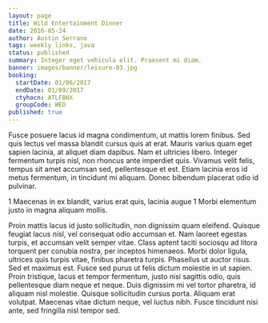 ```yaml
---
layout: page
title: Wild Entertainment Dinner
date: 2016-05-24
author: Austin Serrano
tags: weekly links, java
status: published
summary: Integer eget vehicula elit. Praesent mi diam.
banner: images/banner/leisure-03.jpg
booking:
  startDate: 01/06/2017
  endDate: 01/09/2017
  ctyhocn: ATLFBHX
  groupCode: WED
published: true
---
```

Fusce posuere lacus id magna condimentum, ut mattis lorem finibus. Sed quis lectus vel massa blandit cursus quis at erat. Mauris varius quam eget sapien lacinia, at aliquet diam dapibus. Nam et ultricies libero. Integer fermentum turpis nisl, non rhoncus ante imperdiet quis. Vivamus velit felis, tempus sit amet accumsan sed, pellentesque et est. Etiam lacinia eros id metus fermentum, in tincidunt mi aliquam. Donec bibendum placerat odio id pulvinar.

1 Maecenas in ex blandit, varius erat quis, lacinia augue
1 Morbi elementum justo in magna aliquam mollis.

Proin mattis lacus id justo sollicitudin, non dignissim quam eleifend. Quisque feugiat lacus nisl, vel consequat odio accumsan et. Nam laoreet egestas turpis, et accumsan velit semper vitae. Class aptent taciti sociosqu ad litora torquent per conubia nostra, per inceptos himenaeos. Morbi dolor ligula, ultrices quis turpis vitae, finibus pharetra turpis. Phasellus ut auctor risus. Sed et maximus est. Fusce sed purus ut felis dictum molestie in ut sapien. Proin tristique, lacus et tempor fermentum, justo nisi sagittis odio, quis pellentesque diam neque et neque. Duis dignissim mi vel tortor pharetra, id aliquam nisl molestie. Quisque sollicitudin cursus porta. Aliquam erat volutpat. Maecenas vitae dictum neque, vel luctus nibh. Fusce tincidunt nisi ante, sed fringilla nisl tempor sed.

